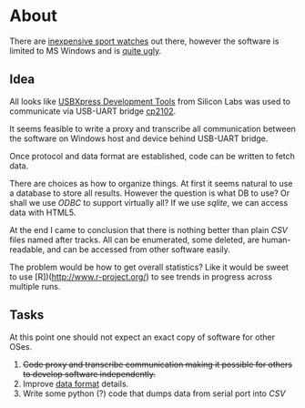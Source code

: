 # About #

There are [inexpensive sport watches](https://www.google.com/search?tbm=shop&q=schwinn+810+gps) out there, however the software is limited to MS Windows and is [quite ugly](http://www.amazon.com/Schwinn-Tracking-Heart-Rate-Monitor/product-reviews/B006JPBALS/).

## Idea ##

All looks like [USBXpress Development Tools](http://www.silabs.com/products/mcu/Pages/USBXpress.aspx)
from Silicon Labs was used to communicate via USB-UART bridge [cp2102](http://www.silabs.com/pages/DownloadDoc.aspx?FILEURL=Support%20Documents/TechnicalDocs/CP2102.pdf).

It seems feasible to write a proxy and transcribe all communication between the software on Windows host and device behind USB-UART bridge.

Once protocol and data format are established, code can be written to fetch data.

There are choices as how to organize things. At first it seems natural to use a database to store all results.
However the question is what DB to use? Or shall we use *ODBC* to support virtually all?
If we use *sqlite*, we can access data with HTML5.

At the end I came to conclusion that there is nothing better than plain *CSV* files named after tracks.
All can be enumerated, some deleted, are human-readable, and can be accessed from other software easily.

The problem would be how to get overall statistics?
Like it would be sweet to use [R])(http://www.r-project.org/) to see trends in progress across multiple runs.

## Tasks

At this point one should not expect an exact copy of software for other OSes.

1. <del> Code proxy and transcribe communication making it possible for others to develop software independently.</del>
2. Improve [data format](https://github.com/mlt/schwinn810/wiki/Data-Format) details.
3. Write some python (?) code that dumps data from serial port into *CSV*